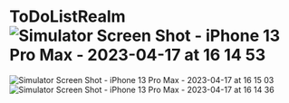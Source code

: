 # ToDoListRealm![Simulator Screen Shot - iPhone 13 Pro Max - 2023-04-17 at 16 14 53](https://user-images.githubusercontent.com/58682591/232462341-99f1ebaa-fa84-4283-b074-566cbb6eae23.png)
![Simulator Screen Shot - iPhone 13 Pro Max - 2023-04-17 at 16 15 03](https://user-images.githubusercontent.com/58682591/232462345-8b983b63-0912-4a98-909e-d12dc3da494b.png)
![Simulator Screen Shot - iPhone 13 Pro Max - 2023-04-17 at 16 14 36](https://user-images.githubusercontent.com/58682591/232462358-171212a6-5b7d-4127-a4d8-a951f04c52d2.png)
